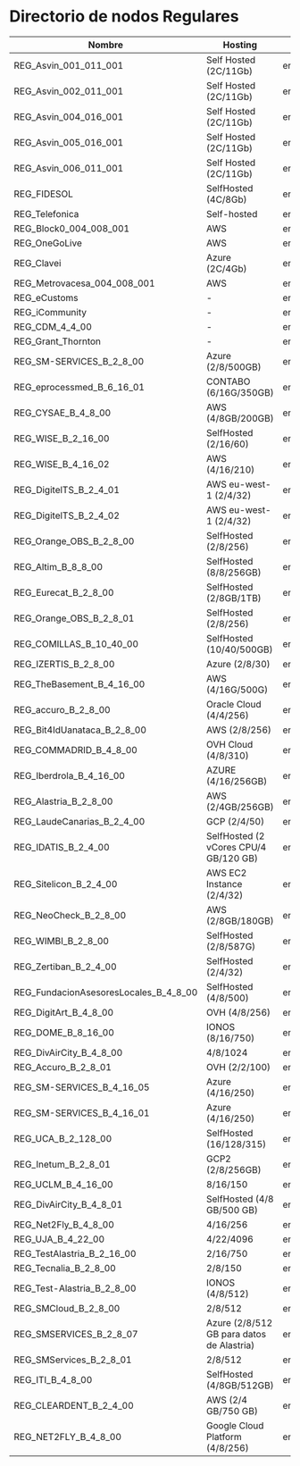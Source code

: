# Directorio de nodos Regulares
| Nombre                      | Hosting                                   | Enode |
| ---                         | ---                                       | ---   |
| REG_Asvin_001_011_001       | Self Hosted (2C/11Gb)                     | enode://65b567362f59c87a838b2ad35ffddf682fe9c2a7189a31f280bde0182d43a0f7c6e5cdf60c7824b43d4f9a2e4ecb0df10377f3356f7ddf67b3027cbab3219075@35.234.123.138:30303  |
| REG_Asvin_002_011_001       | Self Hosted (2C/11Gb)                     | enode://bb21b4809bed352b257554256b46ad3b1e3a90b7babdaffab277002a876a642fb03f225096134a069c499b092ce6edb7206169541b8bdde1bfed6bb776b8334f@91.250.82.163:30303   |
| REG_Asvin_004_016_001       | Self Hosted (2C/11Gb)                     | enode://84bd835d57c68f6e3654e649337205b251b630bae933c3544fa59848e59747f25dfaafea6ef9671e7c2394a93b73a41d07ceb1a4e3439eac9a42d34bbd2b9f63@34.107.93.74:30303    |
| REG_Asvin_005_016_001       | Self Hosted (2C/11Gb)                     | enode://1e004b1fbd3252c248a6a24635941c23448e3fd347b87f373d6001feb0518dc0d5e129c6394f472ce70af5ff28b6f29b82cdfe6c96ae6c14cb4611e7d3701b8e@34.89.150.65:30303 	 |
| REG_Asvin_006_011_001       | Self Hosted (2C/11Gb)                     | enode://32773c3170d42e1d54650c31cbf8537a74966d39e4f749d8a3d7330b6333e9bf65aad47d55c912e98e503b5d88e7ab3731ce6f399fb4d4242810e08514e10496@212.15.209.189:30303  |
| REG_FIDESOL                 | SelfHosted (4C/8Gb)                       | enode://a7cac18bc5684c6f512b2cea22fcc65118565cc081c5056a391f5a48ad6f573b47eccc23dabea2f70721fbc14b4bde97edf5f0aecdebd6146f1290e6981c0b3d@80.34.8.215:30303     |
| REG_Telefonica              | Self-hosted                               | enode://10a2bf67089f38454301b9ba004ab78e660f7faf9811c66f98d536b851bee17cc5bd7aefd0438791e4875864d1b803b13b250c5589df21ad700a3929851a5245@81.46.210.187:30303  |
| REG_Block0_004_008_001      | AWS                                       | enode://2a2832441458c921a2ae27b3a001512f436254a6d743fc9e796e5acc44fa7583acec9ad061352b1305668c9357d35f53e1f1683ad974d36a3893e5e24551d6ff@3.66.175.69:30303     |
| REG_OneGoLive               | AWS                                       | enode://9a1db09bc5f28019f3ab9be6d034a7324ea88ed050cc090839e3a14e5469edaffd2a5fc5ee30ca6a7706ea52387da397ee61f082514e8ffe2d1c57a0711cbef6@54.170.111.19:30303   |
| REG_Clavei                  | Azure (2C/4Gb)                            | enode://70f2ba4804ce2e6b68232f9c277c2abb8a373274ef055eae6175885ba7866802c664ae589c35c1ad1da005cf18122ad02bacce55bcb1561f70699759381e9c1d@137.117.170.193:30303 |
| REG_Metrovacesa_004_008_001 | AWS                                       | enode://c3da107188faa7940ada9833819d12520b4dd94cff0ca418d89e62fc90546ca7502452c7a127f657deacded2e9a67b95d18fad7a342c217ad9d5aad38f574712@18.168.169.239:30303  |
| REG_eCustoms                | -                                         | enode://924d67c546d3c009fb500f7f478138f54c05f0e3439b1edfd823acb886fa173a43640947e3e18feb8bca36abe28391a8c86f3bff99d3518c1a8814c08fde48b2@35.240.16.43:30303    |
| REG_iCommunity              | -                                         | enode://4dd807ae01f1cff9f82cb454fe0c0deaa60ad5a8241d2031361ede6b141b42c95048b2a3ba2772d1f2404e9cf0f7a8cb128646c810fe7747ca3df73f75f8a47d@15.236.219.22:30303   |
| REG_CDM_4_4_00              | -                                         | enode://f9bfd4f89f4969a3ad7fe7d7052e0135f2f80681af343ffc1a599a99c46a82b82536fa0e39c3e08eeae715f77dee88777eeae5b574ffd653c8fdfeb0f1238569@52.47.79.5:30303      |
| REG_Grant_Thornton          | -                                         | enode://f884e0a806880d73a236871be233f8e009d83f2b71503baf68f9402423228f8c1f70b5eddb74545cde0969413857004d78100e0a5e3d80ff0996fd10c2014e70@52.48.241.156:30303   |
| REG_SM-SERVICES_B_2_8_00 | Azure (2/8/500GB) | enode://d49da78ba1fb578fe4075a2ffb76a23d792876c543768f94a292b69c60bd995000db28ac350f572b02d9cdfe1ae32c350e1734889d1d0e2f892f896aa6ca04da@20.126.112.52:30303 |
| REG_eprocessmed_B_6_16_01 | CONTABO (6/16G/350GB) | enode://84f964868779da65d02597ee67e1436086a7350ff6e5a86adf31f453abfb6c07941feb284ffaf9b1059041b4e5e325b08a0835e39dea87c7c762f9250e2bf65d@75.119.152.191:30303 |
| REG_CYSAE_B_4_8_00 | AWS (4/8GB/200GB) | enode://c8258e828b16ce2127421b3d4c15b8b8777684f85e957f3d7256e1a06690f4858800021e17c8f04335384d419511d7f64dbc8828e5913d27a1c0dc3bc85236c2@54.216.118.18:30303 |
| REG_WISE_B_2_16_00 | SelfHosted (2/16/60) | enode://281c9b608e30dd886694b1246bf27964f678c9d963ac77ce9d2ac005d37ae02f780650575424fa657088b8a84fd29e7daa394d5079b610362c77819b736ef132@178.32.176.177:30303 |
| REG_WISE_B_4_16_02 | AWS (4/16/210) | enode://a390eefd3452772b953720380d02a92841b99990b6ca8ea646b41f072ee1c2e7b4a929f9a5f1252c6b48b61d88e1f54015d4b913f3c99647507b6c30f4dd7269@18.101.66.28:30303 |
| REG_DigitelTS_B_2_4_01 | AWS eu-west-1 (2/4/32) | enode://f7d5c90627df9b4e828667538ea889028689bf4e19695f148401fd379f18c4034ad13815b05fae20e179a3a446af522442a89a26f90cc22f40fb274ee90a5770@52.19.141.129:30303 |
| REG_DigitelTS_B_2_4_02 | AWS eu-west-1 (2/4/32) | enode://31c8f73a7967095da964f54b1c76e0b82c8cf75a556c1295b6e662b17abe05a8d945164e76f02ffbd5526360cb2a9d657ab5939c9e2cb58f6c559edfe6284cf7@63.33.103.195:30303 |
| REG_Orange_OBS_B_2_8_00 | SelfHosted (2/8/256) | enode://70bad3ca9af339821e3f32a163342b37868fc527bf4cca0f4e108dc76e09b5934485cff71f4378d0e4126e5c167e4af47917457cffdfd27655662e81acfe78ad@90.84.168.240:30303 |
| REG_Altim_B_8_8_00 | SelfHosted (8/8/256GB) | enode://a002b90a49a2f9b06720315bc12e3edec2c4e80b05bb31c3232823afcde355d884ff6732f93fcf68132cf77b5a8fd28ce82a627f37d81a66386a4e5705e5cee7@45.95.197.71:30303 |
| REG_Eurecat_B_2_8_00 | SelfHosted (2/8GB/1TB) | enode://0e70c7d5ec382822ec35e742fb3800e7b91da938683a646f93a54d0bb5f3cbfd1a7907e26666f43c210b26bfe0f219bc880476a1fee08c3a8aaf7ef4f78f3146@212.170.14.86:30303 |
| REG_Orange_OBS_B_2_8_01 | SelfHosted (2/8/256) | enode://3f5d4d94118b720b782ba322dfc25c9b5530cd75e138d37a9d44cda97d04763f99a334429422b493f7d88afba1adf767d0334b1923fa750b8e79b79016030d80@90.84.193.22:30303 |
| REG_COMILLAS_B_10_40_00 | SelfHosted (10/40/500GB) | enode://2f760d168872876a0cd000a8c0fe1f7ebbca0f51c89dd0d03535489f76c459cba37eb1425878ecf863150ece1ead2f2ed7d518f12b912959cc2af5a0e964a420@130.206.64.6:30303 |
| REG_IZERTIS_B_2_8_00 | Azure (2/8/30) | enode://b81cc844152a21deda2613ac185fc1b8eae99576ff9098ce525debe5a7e9005895ce7d46c65b63bc79b7030ad50db90407d5016ea2f39b36f86d3760db2d30c0@46.137.29.114:30303 |
| REG_TheBasement_B_4_16_00 | AWS (4/16G/500G) | enode://63a118939d5de4941eefabe628fa7cf11f2a564e80db3a94d99053c34d9443544ac414216eab1968c8a917e2a6a6bbe63fe19dbd2c61dbcba95e47db5567784f@34.249.11.251:30303 |
| REG_accuro_B_2_8_00 | Oracle Cloud (4/4/256) | enode://40b10be771121a3bcab1e751c93a2e0cacbb0efa5b6c9602bb61cbaa078947d3a54d8b34bdfbbdbc088d24f55a10adf1218c446463c8107dc6d31726d71ec6f7@143.47.49.0:30303 |
| REG_Bit4IdUanataca_B_2_8_00 | AWS (2/8/256) | enode://76fc36d6b629cacac4c5d92d949fa96ec11eec576e086797eafdacde255f91a15933d8998df9a6170d99e1b8cca38c24c3db529f1239c868a4603c2d1e0de2a8@52.208.201.169:30303 |
| REG_COMMADRID_B_4_8_00 | OVH Cloud (4/8/310) | enode://f53739a8726f77bc0dabb8809041e531db10affc376fff1e1040e14cf03189b305d518ee9fb1e1182d0429bdf561b5365fb7f927d866aa33c54e30152dcb1a58@51.195.216.215:30303 |
| REG_Iberdrola_B_4_16_00 | AZURE (4/16/256GB) | enode://f7bbd1f6c4de7c2b43c18049324b31d3ce11cbd4f158eb573328fcd2578e313ed0730863a76ba3cd044295e20ef7199775ae8b29901801f91a156a5ffed64e10@51.144.112.71:30303 |
| REG_Alastria_B_2_8_00 | AWS (2/4GB/256GB) | enode://3dbd2a8d98f425efa2ce62b37329599eac62f0b166cf75d8007f510b04280b36a36735b7f3fa3e1326834b5b55a057fee4b7f480b034309b621d8766fa4256d6@3.251.45.181:30303 |
| REG_LaudeCanarias_B_2_4_00 | GCP (2/4/50) | enode://359132918ac4ccd259b1ee2b55a7155b541498f49659e4dc399eb1d5ace7221f127f086a0a1cd01705dce98a8dcd3b2f7ca20c892665c25ebd44070f2987c54e@35.205.74.157:30303 |
| REG_IDATIS_B_2_4_00 | SelfHosted (2 vCores CPU/4 GB/120 GB) | enode://d2eec0b48a88f9bea2528c3a41043f1185b393dd761cdc5791d3316d321e53153487219cb20a13d9d736e9912602474c5c0a33b3142a76034b501c40c64f1d6c@212.227.37.78:30303 |
| REG_Sitelicon_B_2_4_00 | AWS EC2 Instance (2/4/32) | enode://7b8eb0eaddc3ab8722487d904da95d18d9e1a80a3b4ae534f49e122229e4b383b18838ead42395200d98fb4789e414bd1da1a67bceafbaeee3794145c97ac583@18.101.11.155:30303 |
| REG_NeoCheck_B_2_8_00 | AWS (2/8GB/180GB) | enode://c39487c3ea81996f93556f2beccf168e16ebac1bfd08743b8ab10444119c9b88ae9d865af0b890ff78e88bc0dce58980c96012b99bfb7d3a5a7d1b6360863cfc@54.217.55.178:30303 |
| REG_WIMBI_B_2_8_00 | SelfHosted (2/8/587G) | enode://becbc43c3bdf07d1feb3bcaf8021b851ed4ea06cd5070d7f30964ea59d9821d58cf7a9a5cdf3712c3c4c1b519f50fc6c9c76fd91949544bb92a95fac35b8c95c@212.8.103.143:30303 |
| REG_Zertiban_B_2_4_00 | SelfHosted (2/4/32) | enode://6a7126666ff72f80229e81b1887602ae8990c608fa5aecdfec63dbd80d38015a65ed13c4609a5ada1899d1202d78d239d73af2f253ce6b525dd989c1f379cb1a@35.205.106.151:30303 |
| REG_FundacionAsesoresLocales_B_4_8_00 | SelfHosted (4/8/500) | enode://d58ff886b4cabd8d037df74c8bf0d3f0622ead0fced4f170c7d7e38ed34894d477af1d0f68551cf246701d00f60abc586875151aab399f55a39203b7ae1ece89@195.77.33.226:30303 |
| REG_DigitArt_B_4_8_00 | OVH (4/8/256) | enode://dcd77a5e302e994e8e89b6535429cdce50bc09a38a2579ef5fa272306543f4c30f90b082cf69ed2d72cb1790a1655bee8cc9646dbe1e4ea0558121f32c5c3ba0@178.33.165.68:30303 |
| REG_DOME_B_8_16_00 | IONOS (8/16/750) | enode://fa3b5369cc7a5ead3c38ae039bbd70292a7af129f5d7f8e5b3f921eefa38c3ea59d9742582c99a53d00977627c27670f1ebf7cf781d6dbc4c58ceb9e8399db73@194.164.195.39:30303 |
| REG_DivAirCity_B_4_8_00 | 4/8/1024 | enode://8b34359c853b8ef33cec97476ef6330e692497cd802346daa4ba8b9eea9520856c1adff4cf159560843332998ef233774cec5d9015c3eb08dcf16984aa11ce87@155.207.26.52:30303 |
| REG_Accuro_B_2_8_01 | OVH (2/2/100) | enode://10ce1f0616e6145818386f7beb5f09ec7072b319f7ca5f0ed459c7cd7b1e75158dfb3c19f85bfd2d2334e417705fbe66dd8bace9a9cc133be8bf8ec48f4b210b@57.129.30.83:30303 |
| REG_SM-SERVICES_B_4_16_05 | Azure (4/16/250) | enode://d239750e2de5424c638823ae0e6c79394eeb13d785ea5d824f01260f0a642e832d2f38e303b35fdf996fa0185f9b1a2bfc8705b5fda69fb07c544469abbf56a2@137.117.194.49:30303 |
| REG_SM-SERVICES_B_4_16_01 | Azure (4/16/250) | enode://ece5ecc4ad3aaaadfa8f0d7d5d5e9692afbbde4a3ad98424436f2a457557190e6ebc5bc0263ead3488639e24eec6b9d856008fd0f9f119399efbdcacecefffcc@51.136.7.182:30303 |
| REG_UCA_B_2_128_00 | SelfHosted (16/128/315) | enode://c26ccf26dfa0cf227b486f919e0a92540b99d521c93e3f626553d5b8a6aa7402b0da511502410855a021718f716cbb8097028077d5720613a25f6e10047282cf@150.214.89.36:30303 |
| REG_Inetum_B_2_8_01 | GCP2 (2/8/256GB) | enode://c036cf1e989c83245e7113859e663e70cc5ca1ea2110b3e793f41976cfe3e4ce5f26f27b72220b05b5f5887666b11d59d9a0f787367d38d1431d750b126076b5@34.175.89.69:30303 |
| REG_UCLM_B_4_16_00 | 8/16/150 | enode://4647c62ba9cb01646207ca4c4f8bd4c8a8097761255fed5a5a5480b2cef365de1f5a5bebeafe8b0365bc0ec335fa4bbc922967245b7fe40d3a0a807193ac7ea7@161.67.137.18:30303 |
| REG_DivAirCity_B_4_8_01 | SelfHosted (4/8 GB/500 GB) | enode://14633d215a766d8e20de4e2d50ba258ee3d081d561002e0484e834bd96c55f4f1102132308e1a3b43aa198150870529b5663fbe5675fb2b001a0da7ac706b33e@155.207.26.42:30303 |
| REG_Net2Fly_B_4_8_00 | 4/16/256 | enode://05b8eb1b989bddec5031a244ba2ed3dd4a6aa56b608a40649b892cad9c272a5121520351bc8122e8ce8a5653343809037ddd28997aefefaa8f02dcb16f159a5c@20.107.240.108:30303 |
| REG_UJA_B_4_22_00 | 4/22/4096 | enode://8cff7e967c51a5f6c34d1fb4e21090ae71d5c742438d02b259dcb5d05eccdca5bb57a10c02790b805e2c5349edb8c9008f017396b2f33407d29502c1c33acf01@150.214.97.169:30303 |
| REG_TestAlastria_B_2_16_00 | 2/16/750 | enode://a6b528c5b68528f4323992c41ea01f704ccf788e7bf6ab049de4b6aee1482125a0f4a0ba3fb9ae806dc628d8e1393187908066729dfbe61c2acc5d28a43d513b@213.165.80.148:30303 |
| REG_Tecnalia_B_2_8_00 | 2/8/150 | enode://5065b712b1f6b1654e24cc7cccd44bb78d9238227f108074b81d25fbe19157963b884b703e4783be3cc321d18c100a5d9cbe73aadc73217ecfcb77b0eea7e798@150.241.8.231:30303 |
| REG_Test-Alastria_B_2_8_00 | IONOS (4/8/512) | enode://a2b2e800946bd3c1cce6438476400068ff005d9d56b3e4c5d9aa331aa802e4a9a3e2b134ea84015b1b8d2df951b0e4fa05ed15499dc5f5fe9f5b170d8ba4cdb3@213.165.85.101:30303 |
| REG_SMCloud_B_2_8_00 | 2/8/512 | enode://34a93586cc829c8e4e7b646de802c126c65ddc5f8aae7618b4c7cace2ba4ccbbe8b0b835bd620a23569d47869f9457c776bf9e5c22a104911dbaaaa329f6d51f@51.136.99.100:30303 |
| REG_SMSERVICES_B_2_8_07 | Azure (2/8/512 GB para datos de Alastria) | enode://e238d8b11c3cd57e1f3a6ee39e6a2afd0aa9bef34c1717293ae59ff193d7ae14e8f0c54d4d4a8f70c04d0c56cc5f202b43e9e0fce719b3655ae37a5cad3be997@51.136.97.100:30303 |
| REG_SMServices_B_2_8_01 | 2/8/512 | enode://8a2cc1512850a756152ac3e91058dc704c5c206d3013f35b447b38bb9ce7b8f02c65fb69fbfe23f6deac1dd5b66e7eb267a6a6fd090ae3e084051c35e4056eb8@20.160.171.242:30303 |
| REG_ITI_B_4_8_00 | SelfHosted (4/8GB/512GB) | enode://c4bc057c490c9f995f156de5f5a8290b6ea68199b1926ebd4b68c27bbde3013287e467bffe673e88deb73eea5b38570878384ff6cac20c13bde01e8fdd967b95@158.42.156.219:30303 |
| REG_CLEARDENT_B_2_4_00 | AWS (2/4 GB/750 GB) | enode://40088ff57c7cac8f15a13fb401ab364eff1ac2f2162b37b7af668621f8757fc1d74a65563f92818808b460e3b882b5f827b211688e1536e70d5950e3b6a9f3fc@63.32.173.201:30303 |
| REG_NET2FLY_B_4_8_00 | Google Cloud Platform (4/8/256) | enode://2ae226a445790364d9e5587cc1f9905f697762b1c9dd24cd592ca9115138ed83edce53922cae153e9971ac1e9e582533964eb89c8180be44f53a2a8bcdd0ebc6@34.71.113.204:30303 |
